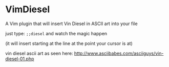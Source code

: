 VimDiesel
=========

A Vim plugin that will insert Vin Diesel in ASCII art into your file


just type: `;;diesel` and watch the magic happen 

(it will insert starting at the line at the point your cursor is at)


vin diesel ascii art as seen here: http://www.asciibabes.com/asciiguys/vin-diesel-01.php
